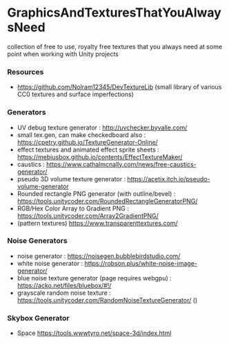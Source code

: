 # GraphicsAndTexturesThatYouAlwaysNeed
collection of free to use, royalty free textures that you always need at some point when working with Unity projects

### Resources
- https://github.com/Nolram12345/DevTextureLib (small library of various CC0 textures and surface imperfections)

### Generators
- UV debug texture generator : http://uvchecker.byvalle.com/
- small tex.gen, can make checkedboard also : https://cpetry.github.io/TextureGenerator-Online/
- effect textures and animated effect sprite sheets : https://mebiusbox.github.io/contents/EffectTextureMaker/
- caustics : https://www.cathalmcnally.com/news/free-caustics-generator/
- pseudo 3D volume texture generator : https://acetix.itch.io/pseudo-volume-generator
- Rounded rectangle PNG generator (with outline/bevel) : https://tools.unitycoder.com/RoundedRectangleGeneratorPNG/
- RGB/Hex Color Array to Gradient PNG : https://tools.unitycoder.com/Array2GradientPNG/
- (pattern textures) https://www.transparenttextures.com/

### Noise Generators
- noise generator : https://noisegen.bubblebirdstudio.com/
- white noise generator : https://robson.plus/white-noise-image-generator/
- blue noise texture generator (page requires webgpu) : https://acko.net/files/bluebox/#!/
- grayscale random noise texture : https://tools.unitycoder.com/RandomNoiseTextureGenerator/ ()

### Skybox Generator
- Space https://tools.wwwtyro.net/space-3d/index.html
